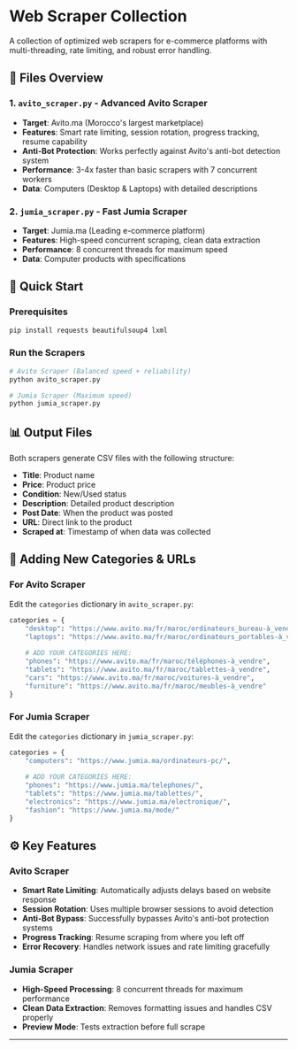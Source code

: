 # Web Scraper Collection 

A collection of optimized web scrapers for e-commerce platforms with multi-threading, rate limiting, and robust error handling.

## 📁 Files Overview

### 1. `avito_scraper.py` - Advanced Avito Scraper
- **Target**: Avito.ma (Morocco's largest marketplace)
- **Features**: Smart rate limiting, session rotation, progress tracking, resume capability
- **Anti-Bot Protection**: Works perfectly against Avito's anti-bot detection system
- **Performance**: 3-4x faster than basic scrapers with 7 concurrent workers
- **Data**: Computers (Desktop & Laptops) with detailed descriptions

### 2. `jumia_scraper.py` - Fast Jumia Scraper  
- **Target**: Jumia.ma (Leading e-commerce platform)
- **Features**: High-speed concurrent scraping, clean data extraction
- **Performance**: 8 concurrent threads for maximum speed
- **Data**: Computer products with specifications

## 🚀 Quick Start

### Prerequisites
```bash
pip install requests beautifulsoup4 lxml
```

### Run the Scrapers
```bash
# Avito Scraper (Balanced speed + reliability)
python avito_scraper.py

# Jumia Scraper (Maximum speed)
python jumia_scraper.py
```

## 📊 Output Files

Both scrapers generate CSV files with the following structure:
- **Title**: Product name
- **Price**: Product price
- **Condition**: New/Used status
- **Description**: Detailed product description
- **Post Date**: When the product was posted
- **URL**: Direct link to the product
- **Scraped at**: Timestamp of when data was collected

## 🔧 Adding New Categories & URLs

### For Avito Scraper

Edit the `categories` dictionary in `avito_scraper.py`:

```python
categories = {
    "desktop": "https://www.avito.ma/fr/maroc/ordinateurs_bureau-à_vendre",
    "laptops": "https://www.avito.ma/fr/maroc/ordinateurs_portables-à_vendre",
    
    # ADD YOUR CATEGORIES HERE:
    "phones": "https://www.avito.ma/fr/maroc/téléphones-à_vendre",
    "tablets": "https://www.avito.ma/fr/maroc/tablettes-à_vendre",
    "cars": "https://www.avito.ma/fr/maroc/voitures-à_vendre",
    "furniture": "https://www.avito.ma/fr/maroc/meubles-à_vendre"
}
```

### For Jumia Scraper

Edit the `categories` dictionary in `jumia_scraper.py`:

```python
categories = {
    "computers": "https://www.jumia.ma/ordinateurs-pc/",
    
    # ADD YOUR CATEGORIES HERE:
    "phones": "https://www.jumia.ma/telephones/",
    "tablets": "https://www.jumia.ma/tablettes/",
    "electronics": "https://www.jumia.ma/electronique/",
    "fashion": "https://www.jumia.ma/mode/"
}
```

## ⚙️ Key Features

### Avito Scraper
- **Smart Rate Limiting**: Automatically adjusts delays based on website response
- **Session Rotation**: Uses multiple browser sessions to avoid detection
- **Anti-Bot Bypass**: Successfully bypasses Avito's anti-bot protection systems
- **Progress Tracking**: Resume scraping from where you left off
- **Error Recovery**: Handles network issues and rate limiting gracefully

### Jumia Scraper
- **High-Speed Processing**: 8 concurrent threads for maximum performance
- **Clean Data Extraction**: Removes formatting issues and handles CSV properly
- **Preview Mode**: Tests extraction before full scrape


---

